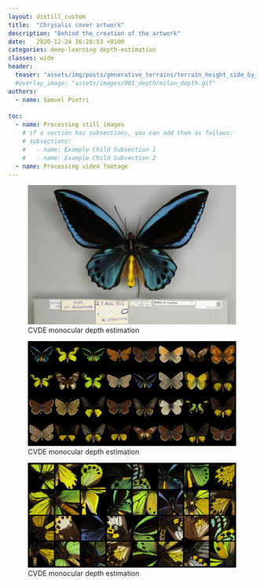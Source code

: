 ```yaml
---
layout: distill_custom
title:  "Chrysalis cover artwork"
description: "Behind the creation of the artwork"
date:   2020-12-24 16:28:53 +0100
categories: deep-learning depth-estimation
classes: wide
header:
  teaser: "assets/img/posts/generative_terrains/terrain_height_side_by_side.png"
  #overlay_image: "assets/images/001_depth/milan_depth.gif"
authors:
  - name: Samuel Pietri

toc:
  - name: Processing still images
    # if a section has subsections, you can add them as follows:
    # subsections:
    #   - name: Example Child Subsection 1
    #   - name: Example Child Subsection 2
  - name: Processing video footage
---
```


<figure>
    <img src="/assets/img/posts/chrysalis_cover/butterfly_dataset.jpg">
    <figcaption>CVDE monocular depth estimation</figcaption>
</figure>




<figure>
    <img src="/assets/img/posts/chrysalis_cover/butterfly_collage_001.jpg">
    <figcaption>CVDE monocular depth estimation</figcaption>
</figure>

<figure>
    <img src="/assets/img/posts/chrysalis_cover/butterfly_collage_002.jpg">
    <figcaption>CVDE monocular depth estimation</figcaption>
</figure>


